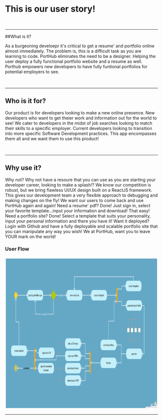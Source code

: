 <h1>This is our user story!</h1>

<br>
<hr>

##What is it?

<p> As a burgeoning develoepr it's critical to get a resume' and portfolio online almost immediately. The 
problem is, this is a difficult task as you are learning to code. PortHub eliminates the need to be a designer.
Helping the user deploy a fully functional portfolio website and a resume as well. Porthub empowers new developers
to have fully funtional portfolios for potential employers to see.</p>

<br>
<hr>

<h2>Who is it for?</h2>

<p> Our product is for developers looking to make a new online presence. New developers who want to get theier work and information
out for the world to see! We cater to developers in the midst of job searches looking to match their skills to a specific employer.
Current developers looking to transition into more specific Software Development practices. This app encompasses them all and we want
them to use this product!</p>

<br>
<hr>

<h2>Why use it?</h2>

<p>Why not? Why not have a resoure that you can use as you are starting your developer career, looking to make a splash!? We know our competition is
robust, but we bring flawless UI/UX design built on a ReactJS framework. This gives our development team a very flexible approach to debugging and making
changes on the fly! We want our users to come back and use PortHub again and again! Need a resume' pdf? Done! Just sign in, select your favorite template...input 
your information and download! That easy! Need a portfolio site? Done! Select a template that suits your personality, input your personal information and there you 
have it! Want it deployed? Login with Github and have a fully deployable and scalable portfolio site that you can manipulate any way you wish! We at PortHub, want you
to leave YOUR mark on the world! </p>

### User Flow

<img height="500px" src="./assets/images/user_flow(UML).png">

<br>
<hr>


